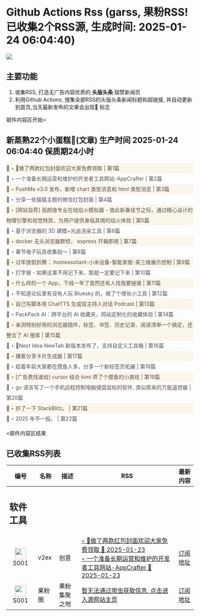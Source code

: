 # Github Actions Rss (garss, 果粉RSS! 已收集2个RSS源, 生成时间: 2025-01-24 06:04:40)

![](https://cdn.jsdelivr.net/gh/xinkeji/garss/_media/ga-rss.png)



## 主要功能
1. 收集RSS, 打造无广告内容优质的 **头版头条** 超赞新闻页
2. 利用Github Actions, 搜集全部RSS的头版头条新闻标题和超链接, 并自动更新到首页,当天最新发布的文章会出现🌈 标志

邮件内容区开始>
<h2>新蒸熟22个小蛋糕🍰(文章) 生产时间 2025-01-24 06:04:40 保质期24小时</h2>

<div style='line-height:3;background-color:#FAF6EA;' ><a href='https://www.v2ex.com/t/1107271#reply148' style="line-height:2;text-decoration:none;display:block;color:#584D49;">🌈 ‣ 🧧做了两款红包封面欢迎大家免费领取 | 第1篇</a></div><div style='line-height:3;' ><a href='https://www.v2ex.com/t/1107440#reply2' style="line-height:2;text-decoration:none;display:block;color:#584D49;">🌈 ‣ 一个准备长期运营和维护的开发者工具网站-AppCrafter | 第2篇</a></div><div style='line-height:3;background-color:#FAF6EA;' ><a href='https://www.v2ex.com/t/1107446#reply0' style="line-height:2;text-decoration:none;display:block;color:#584D49;">🌈 ‣ PushMe v3.0 发布，新增 chart 类型消息和 html 类型消息 | 第3篇</a></div><div style='line-height:3;' ><a href='https://www.v2ex.com/t/1107431#reply5' style="line-height:2;text-decoration:none;display:block;color:#584D49;">🌈 ‣ 分享一些猫猫主题的微信红包封面 | 第4篇</a></div><div style='line-height:3;background-color:#FAF6EA;' ><a href='https://www.v2ex.com/t/1107312#reply69' style="line-height:2;text-decoration:none;display:block;color:#584D49;">🌈 ‣ [网站自荐] 高颜值专业在线焰火模拟器 - 值此新春佳节之际，通过精心设计的物理引擎和视觉特效，为用户提供身临其境的焰火体验 | 第5篇</a></div><div style='line-height:3;' ><a href='https://www.v2ex.com/t/1107418#reply0' style="line-height:2;text-decoration:none;display:block;color:#584D49;">🌈 ‣ 基于浏览器的 3D 建模+光追渲染工具 | 第6篇</a></div><div style='line-height:3;background-color:#FAF6EA;' ><a href='https://www.v2ex.com/t/1107340#reply3' style="line-height:2;text-decoration:none;display:block;color:#584D49;">🌈 ‣ docker 无头浏览器群控， express 开箱即用 | 第7篇</a></div><div style='line-height:3;' ><a href='https://www.v2ex.com/t/1107396#reply2' style="line-height:2;text-decoration:none;display:block;color:#584D49;">🌈 ‣ 春节电子玩具收集贴～ | 第8篇</a></div><div style='line-height:3;background-color:#FAF6EA;' ><a href='https://www.v2ex.com/t/1107373#reply3' style="line-height:2;text-decoration:none;display:block;color:#584D49;">🌈 ‣ 过年放假折腾： homeassitant-小米设备-智能家居-真三维展示控制 | 第9篇</a></div><div style='line-height:3;' ><a href='https://www.v2ex.com/t/1107352#reply5' style="line-height:2;text-decoration:none;display:block;color:#584D49;">🌈 ‣ 打字猴 - 如果这事不用记下来，那就一定要记下来 | 第10篇</a></div><div style='line-height:3;background-color:#FAF6EA;' ><a href='https://www.v2ex.com/t/1107366#reply2' style="line-height:2;text-decoration:none;display:block;color:#584D49;">🌈 ‣ 什么样的一个 App，下线一年了竟然还有人找我要链接 | 第11篇</a></div><div style='line-height:3;' ><a href='https://www.v2ex.com/t/1107343#reply3' style="line-height:2;text-decoration:none;display:block;color:#584D49;">🌈 ‣ 不知道论坛里有没有人玩 Bluesky 的，做了个增长小工具 | 第12篇</a></div><div style='line-height:3;background-color:#FAF6EA;' ><a href='https://www.v2ex.com/t/1107381#reply0' style="line-height:2;text-decoration:none;display:block;color:#584D49;">🌈 ‣ 自己写脚本用 ChatTTS 生成双主持人对话 Podcast | 第13篇</a></div><div style='line-height:3;' ><a href='https://www.v2ex.com/t/1107364#reply0' style="line-height:2;text-decoration:none;display:block;color:#584D49;">🌈 ‣ PackPack AI：跨平台的 AI 收藏夹，网站定制化的收藏体验 | 第14篇</a></div><div style='line-height:3;background-color:#FAF6EA;' ><a href='https://www.v2ex.com/t/1107289#reply5' style="line-height:2;text-decoration:none;display:block;color:#584D49;">🌈 ‣ 亲测特别好用的浏览器插件，标签、书签、历史记录、阅读清单一个搞定，还整合了 AI 搜索 | 第15篇</a></div><div style='line-height:3;' ><a href='https://www.v2ex.com/t/1107334#reply0' style="line-height:2;text-decoration:none;display:block;color:#584D49;">🌈 ‣ 🧩Next Idea NewTab 新版本发布了，支持自定义工具箱 | 第16篇</a></div><div style='line-height:3;background-color:#FAF6EA;' ><a href='https://www.v2ex.com/t/1107263#reply2' style="line-height:2;text-decoration:none;display:block;color:#584D49;">🌈 ‣ 播客分享卡片生成器 | 第17篇</a></div><div style='line-height:3;' ><a href='https://www.v2ex.com/t/1107252#reply7' style="line-height:2;text-decoration:none;display:block;color:#584D49;">🌈 ‣ 趁着年前大家都在摸鱼人多，分享一个新标签页拓展 | 第18篇</a></div><div style='line-height:3;background-color:#FAF6EA;' ><a href='https://www.v2ex.com/t/1107284#reply1' style="line-height:2;text-decoration:none;display:block;color:#584D49;">🌈 ‣ [广告费找谁给] cursor 结合 kimi 弄了个摸鱼的小游戏 | 第19篇</a></div><div style='line-height:3;' ><a href='https://www.v2ex.com/t/1107221#reply8' style="line-height:2;text-decoration:none;display:block;color:#584D49;">🌈 ‣ go 语言写了一个手机远程控制电脑键盘鼠标的软件, 类似原来的万能遥控器 | 第20篇</a></div><div style='line-height:3;background-color:#FAF6EA;' ><a href='https://www.v2ex.com/t/1107264#reply2' style="line-height:2;text-decoration:none;display:block;color:#584D49;">🌈 ‣ 抄了一下 StackBlitz。 | 第21篇</a></div><div style='line-height:3;' ><a href='https://www.v2ex.com/t/1107395#reply2' style="line-height:2;text-decoration:none;display:block;color:#584D49;">🌈 ‣ 2025 年不一般。 | 第22篇</a></div>

<邮件内容区结束

## 已收集RSS列表

| 编号 | 名称 | 描述 | RSS | 最新内容 |
| --- | --- | --- | --- | --- |
| <h2 id="软件工具">软件工具</h2> |  |   |  |  |
| <div id="S001" style="text-align: center;"><img src="https://cdn.jsdelivr.net/gh/zhaoolee/garss/_media/favicon/S001.png" width="30px" style="width:30px;height: auto;"/><br><span>S001</span></div> | v2ex | 创意 | [‣ 🧧做了两款红包封面欢迎大家免费领取 🌈 2025-01-23](https://www.v2ex.com/t/1107271#reply148)<br/>[‣ 一个准备长期运营和维护的开发者工具网站-AppCrafter 🌈 2025-01-23](https://www.v2ex.com/t/1107440#reply2) | [订阅地址](https://www.v2ex.com/feed/tab/creative.xml) |
| <div id="S001" style="text-align: center;"><img src="https://cdn.jsdelivr.net/gh/zhaoolee/garss/_media/favicon/S001.png" width="30px" style="width:30px;height: auto;"/><br><span>S001</span></div> | 果粉圈 | 果粉集聚之地 | [暂无法通过爬虫获取信息, 点击进入源网站主页](https://g0f.cn) | [订阅地址](https://g0f.cn/rss.xml) |



